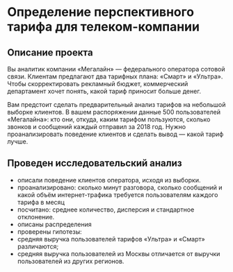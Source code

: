 # Определение перспективного тарифа для телеком-компании

## Описание проекта  
Вы аналитик компании «Мегалайн» — федерального оператора сотовой связи. Клиентам предлагают два тарифных плана: «Смарт» и «Ультра». Чтобы скорректировать рекламный бюджет, коммерческий департамент хочет понять, какой тариф приносит больше денег.  

Вам предстоит сделать предварительный анализ тарифов на небольшой выборке клиентов. В вашем распоряжении данные 500 пользователей «Мегалайна»: кто они, откуда, каким тарифом пользуются, сколько звонков и сообщений каждый отправил за 2018 год. Нужно проанализировать поведение клиентов и сделать вывод — какой тариф лучше.

## Проведен исследовательский анализ  
* описали поведение клиентов оператора, исходя из выборки.  
* проанализировано: сколько минут разговора, сколько сообщений и какой объём интернет-трафика требуется пользователям каждого тарифа в месяц  
* посчитано: среднее количество, дисперсия и стандартное отклонение.  
* описаны распределения  
* проверены гипотезы: 
 * средняя выручка пользователей тарифов «Ультра» и «Смарт» различаются;
 * средняя выручка пользователей из Москвы отличается от выручки пользователей из других регионов.  
